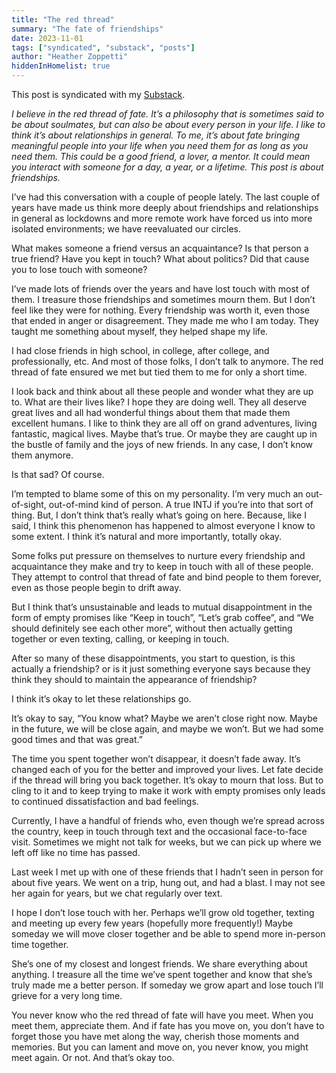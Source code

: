 ```yaml
---
title: "The red thread"
summary: "The fate of friendships"
date: 2023-11-01
tags: ["syndicated", "substack", "posts"]
author: "Heather Zoppetti"
hiddenInHomelist: true
---
```


This post is syndicated with my [Substack](https://heatherzoppetti.substack.com/p/the-red-thread).

*I believe in the red thread of fate. It’s a philosophy that is sometimes said to be about soulmates, but can also be about every person in your life. I like to think it’s about relationships in general. To me, it’s about fate bringing meaningful people into your life when you need them for as long as you need them. This could be a good friend, a lover, a mentor. It could mean you interact with someone for a day, a year, or a lifetime. This post is about friendships.*

I’ve had this conversation with a couple of people lately. The last couple of years have made us think more deeply about friendships and relationships in general as lockdowns and more remote work have forced us into more isolated environments; we have reevaluated our circles.

What makes someone a friend versus an acquaintance? Is that person a true friend? Have you kept in touch? What about politics? Did that cause you to lose touch with someone?

I’ve made lots of friends over the years and have lost touch with most of them. I treasure those friendships and sometimes mourn them. But I don’t feel like they were for nothing. Every friendship was worth it, even those that ended in anger or disagreement. They made me who I am today. They taught me something about myself, they helped shape my life.

I had close friends in high school, in college, after college, and professionally, etc. And most of those folks, I don’t talk to anymore. The red thread of fate ensured we met but tied them to me for only a short time.

I look back and think about all these people and wonder what they are up to. What are their lives like? I hope they are doing well. They all deserve great lives and all had wonderful things about them that made them excellent humans. I like to think they are all off on grand adventures, living fantastic, magical lives. Maybe that’s true. Or maybe they are caught up in the bustle of family and the joys of new friends. In any case, I don’t know them anymore.

Is that sad? Of course.

I’m tempted to blame some of this on my personality. I’m very much an out-of-sight, out-of-mind kind of person. A true INTJ if you’re into that sort of thing. But, I don’t think that’s really what’s going on here. Because, like I said, I think this phenomenon has happened to almost everyone I know to some extent. I think it’s natural and more importantly, totally okay.

Some folks put pressure on themselves to nurture every friendship and acquaintance they make and try to keep in touch with all of these people. They attempt to control that thread of fate and bind people to them forever, even as those people begin to drift away.

But I think that’s unsustainable and leads to mutual disappointment in the form of empty promises like “Keep in touch”, “Let’s grab coffee”, and “We should definitely see each other more”, without then actually getting together or even texting, calling, or keeping in touch.

After so many of these disappointments, you start to question, is this actually a friendship? or is it just something everyone says because they think they should to maintain the appearance of friendship?

I think it’s okay to let these relationships go.

It’s okay to say, “You know what? Maybe we aren’t close right now. Maybe in the future, we will be close again, and maybe we won’t. But we had some good times and that was great.”

The time you spent together won’t disappear, it doesn’t fade away. It’s changed each of you for the better and improved your lives. Let fate decide if the thread will bring you back together. It’s okay to mourn that loss. But to cling to it and to keep trying to make it work with empty promises only leads to continued dissatisfaction and bad feelings.

Currently, I have a handful of friends who, even though we’re spread across the country, keep in touch through text and the occasional face-to-face visit. Sometimes we might not talk for weeks, but we can pick up where we left off like no time has passed.

Last week I met up with one of these friends that I hadn’t seen in person for about five years. We went on a trip, hung out, and had a blast. I may not see her again for years, but we chat regularly over text.

I hope I don’t lose touch with her. Perhaps we’ll grow old together, texting and meeting up every few years (hopefully more frequently!) Maybe someday we will move closer together and be able to spend more in-person time together.

She’s one of my closest and longest friends. We share everything about anything. I treasure all the time we’ve spent together and know that she’s truly made me a better person. If someday we grow apart and lose touch I’ll grieve for a very long time.

You never know who the red thread of fate will have you meet. When you meet them, appreciate them. And if fate has you move on, you don’t have to forget those you have met along the way, cherish those moments and memories. But you can lament and move on, you never know, you might meet again. Or not. And that’s okay too.
